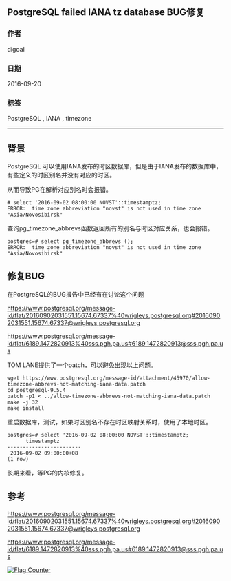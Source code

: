## PostgreSQL failed IANA tz database BUG修复
          
### 作者         
digoal          
          
### 日期        
2016-09-20       
          
### 标签        
PostgreSQL , IANA , timezone  
          
----        
          
## 背景  
PostgreSQL 可以使用IANA发布的时区数据库，但是由于IANA发布的数据库中，有些定义的时区别名并没有对应的时区。  
  
从而导致PG在解析对应别名时会报错。  
  
```
# select '2016-09-02 08:00:00 NOVST'::timestamptz;
ERROR:  time zone abbreviation "novst" is not used in time zone "Asia/Novosibirsk"
```
  
查询pg_timezone_abbrevs函数返回所有的别名与时区对应关系，也会报错。  
```
postgres=# select pg_timezone_abbrevs ();
ERROR:  time zone abbreviation "novst" is not used in time zone "Asia/Novosibirsk"
```
  
## 修复BUG
在PostgreSQL的BUG报告中已经有在讨论这个问题  
  
https://www.postgresql.org/message-id/flat/20160902031551.15674.67337%40wrigleys.postgresql.org#20160902031551.15674.67337@wrigleys.postgresql.org  
  
https://www.postgresql.org/message-id/flat/6189.1472820913%40sss.pgh.pa.us#6189.1472820913@sss.pgh.pa.us  
  
TOM LANE提供了一个patch，可以避免出现以上问题。  
  
```
wget https://www.postgresql.org/message-id/attachment/45970/allow-timezone-abbrevs-not-matching-iana-data.patch
cd postgresql-9.5.4
patch -p1 < ../allow-timezone-abbrevs-not-matching-iana-data.patch
make -j 32
make install
```
  
重启数据库，测试，如果时区别名不存在时区映射关系时，使用了本地时区。    
```
postgres=# select '2016-09-02 08:00:00 NOVST'::timestamptz;
      timestamptz       
------------------------
 2016-09-02 09:00:00+08
(1 row)
```
  
长期来看，等PG的内核修复。  
    
## 参考  
  
https://www.postgresql.org/message-id/flat/20160902031551.15674.67337%40wrigleys.postgresql.org#20160902031551.15674.67337@wrigleys.postgresql.org  
  
https://www.postgresql.org/message-id/flat/6189.1472820913%40sss.pgh.pa.us#6189.1472820913@sss.pgh.pa.us  
  
  


  
<a rel="nofollow" href="http://info.flagcounter.com/h9V1"  ><img src="http://s03.flagcounter.com/count/h9V1/bg_FFFFFF/txt_000000/border_CCCCCC/columns_2/maxflags_12/viewers_0/labels_0/pageviews_0/flags_0/"  alt="Flag Counter"  border="0"  ></a>  
  
